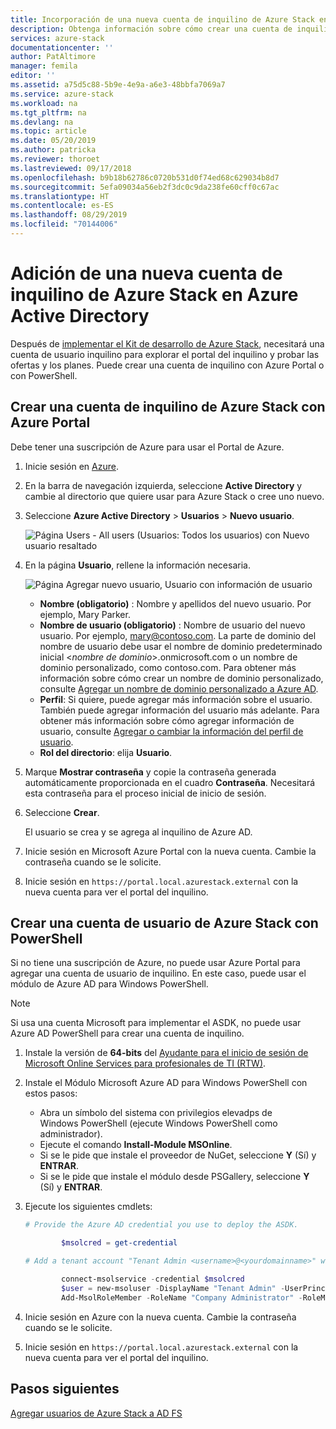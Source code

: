 ```yaml
---
title: Incorporación de una nueva cuenta de inquilino de Azure Stack en Azure Active Directory | Microsoft Docs
description: Obtenga información sobre cómo crear una cuenta de inquilino en el ASDK para poder explorar el portal del inquilino.
services: azure-stack
documentationcenter: ''
author: PatAltimore
manager: femila
editor: ''
ms.assetid: a75d5c88-5b9e-4e9a-a6e3-48bbfa7069a7
ms.service: azure-stack
ms.workload: na
ms.tgt_pltfrm: na
ms.devlang: na
ms.topic: article
ms.date: 05/20/2019
ms.author: patricka
ms.reviewer: thoroet
ms.lastreviewed: 09/17/2018
ms.openlocfilehash: b9b18b62786c0720b531d0f74ed68c629034b8d7
ms.sourcegitcommit: 5efa09034a56eb2f3dc0c9da238fe60cff0c67ac
ms.translationtype: HT
ms.contentlocale: es-ES
ms.lasthandoff: 08/29/2019
ms.locfileid: "70144006"
---
```

# <a name="add-a-new-azure-stack-tenant-account-in-azure-active-directory"></a>Adición de una nueva cuenta de inquilino de Azure Stack en Azure Active Directory


Después de [implementar el Kit de desarrollo de Azure Stack](../asdk/asdk-install.md), necesitará una cuenta de usuario inquilino para explorar el portal del inquilino y probar las ofertas y los planes. Puede crear una cuenta de inquilino con Azure Portal o con PowerShell.



## <a name="create-an-azure-stack-tenant-account-by-using-the-azure-portal"></a>Crear una cuenta de inquilino de Azure Stack con Azure Portal

Debe tener una suscripción de Azure para usar el Portal de Azure.

1. Inicie sesión en [Azure](https://portal.azure.com).
2. En la barra de navegación izquierda, seleccione **Active Directory** y cambie al directorio que quiere usar para Azure Stack o cree uno nuevo.
3. Seleccione **Azure Active Directory** > **Usuarios** > **Nuevo usuario**.

    ![Página Users - All users (Usuarios: Todos los usuarios) con Nuevo usuario resaltado](media/azure-stack-add-new-user-aad/new-user-all-users.png)

4. En la página **Usuario**, rellene la información necesaria.

    ![Página Agregar nuevo usuario, Usuario con información de usuario](media/azure-stack-add-new-user-aad/new-user-user.png)

   - **Nombre (obligatorio)** : Nombre y apellidos del nuevo usuario. Por ejemplo, Mary Parker.
   - **Nombre de usuario (obligatorio)** : Nombre de usuario del nuevo usuario. Por ejemplo, mary@contoso.com.
       La parte de dominio del nombre de usuario debe usar el nombre de dominio predeterminado inicial <_nombre de dominio_>.onmicrosoft.com o un nombre de dominio personalizado, como contoso.com. Para obtener más información sobre cómo crear un nombre de dominio personalizado, consulte [Agregar un nombre de dominio personalizado a Azure AD](/azure/active-directory/fundamentals/add-custom-domain).
   - **Perfil**: Si quiere, puede agregar más información sobre el usuario. También puede agregar información del usuario más adelante. Para obtener más información sobre cómo agregar información de usuario, consulte [Agregar o cambiar la información del perfil de usuario](/azure/active-directory/fundamentals/active-directory-users-profile-azure-portal).
   - **Rol del directorio**: elija **Usuario**.

5. Marque **Mostrar contraseña** y copie la contraseña generada automáticamente proporcionada en el cuadro **Contraseña**. Necesitará esta contraseña para el proceso inicial de inicio de sesión.

6. Seleccione **Crear**.

    El usuario se crea y se agrega al inquilino de Azure AD.

7. Inicie sesión en Microsoft Azure Portal con la nueva cuenta. Cambie la contraseña cuando se le solicite.
8. Inicie sesión en `https://portal.local.azurestack.external` con la nueva cuenta para ver el portal del inquilino.

## <a name="create-an-azure-stack-user-account-using-powershell"></a>Crear una cuenta de usuario de Azure Stack con PowerShell

Si no tiene una suscripción de Azure, no puede usar Azure Portal para agregar una cuenta de usuario de inquilino. En este caso, puede usar el módulo de Azure AD para Windows PowerShell.

> [!NOTE]
> Si usa una cuenta Microsoft para implementar el ASDK, no puede usar Azure AD PowerShell para crear una cuenta de inquilino.

1. Instale la versión de **64-bits** del [Ayudante para el inicio de sesión de Microsoft Online Services para profesionales de TI (RTW)](https://go.microsoft.com/fwlink/p/?LinkId=286152).

2. Instale el Módulo Microsoft Azure AD para Windows PowerShell con estos pasos:

    - Abra un símbolo del sistema con privilegios elevadps de Windows PowerShell (ejecute Windows PowerShell como administrador).
    - Ejecute el comando **Install-Module MSOnline**.
    - Si se le pide que instale el proveedor de NuGet, seleccione **Y** (Sí) y **ENTRAR**.
    - Si se le pide que instale el módulo desde PSGallery, seleccione **Y** (Sí) y **ENTRAR**.

3. Ejecute los siguientes cmdlets:

    ```powershell
    # Provide the Azure AD credential you use to deploy the ASDK.

            $msolcred = get-credential

    # Add a tenant account "Tenant Admin <username>@<yourdomainname>" with the initial password "<password>".

            connect-msolservice -credential $msolcred
            $user = new-msoluser -DisplayName "Tenant Admin" -UserPrincipalName <username>@<yourdomainname> -Password <password>
            Add-MsolRoleMember -RoleName "Company Administrator" -RoleMemberType User -RoleMemberObjectId $user.ObjectId

    ```

1. Inicie sesión en Azure con la nueva cuenta. Cambie la contraseña cuando se le solicite.
2. Inicie sesión en `https://portal.local.azurestack.external` con la nueva cuenta para ver el portal del inquilino.

## <a name="next-steps"></a>Pasos siguientes

[Agregar usuarios de Azure Stack a AD FS](azure-stack-add-users-adfs.md)
